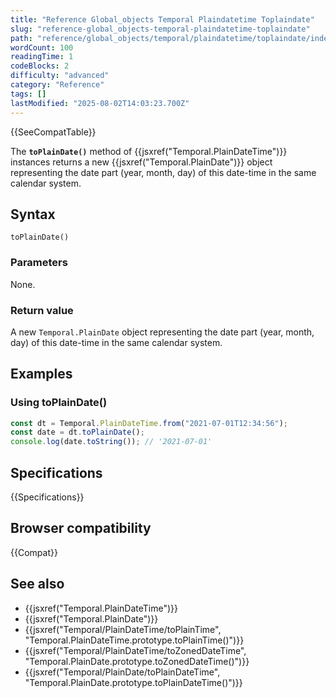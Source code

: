 ```yaml
---
title: "Reference Global_objects Temporal Plaindatetime Toplaindate"
slug: "reference-global_objects-temporal-plaindatetime-toplaindate"
path: "reference/global_objects/temporal/plaindatetime/toplaindate/index.md"
wordCount: 100
readingTime: 1
codeBlocks: 2
difficulty: "advanced"
category: "Reference"
tags: []
lastModified: "2025-08-02T14:03:23.700Z"
---
```



{{SeeCompatTable}}

The **`toPlainDate()`** method of {{jsxref("Temporal.PlainDateTime")}} instances returns a new {{jsxref("Temporal.PlainDate")}} object representing the date part (year, month, day) of this date-time in the same calendar system.

## Syntax

```js-nolint
toPlainDate()
```

### Parameters

None.

### Return value

A new `Temporal.PlainDate` object representing the date part (year, month, day) of this date-time in the same calendar system.

## Examples

### Using toPlainDate()

```js
const dt = Temporal.PlainDateTime.from("2021-07-01T12:34:56");
const date = dt.toPlainDate();
console.log(date.toString()); // '2021-07-01'
```

## Specifications

{{Specifications}}

## Browser compatibility

{{Compat}}

## See also

- {{jsxref("Temporal.PlainDateTime")}}
- {{jsxref("Temporal.PlainDate")}}
- {{jsxref("Temporal/PlainDateTime/toPlainTime", "Temporal.PlainDateTime.prototype.toPlainTime()")}}
- {{jsxref("Temporal/PlainDateTime/toZonedDateTime", "Temporal.PlainDate.prototype.toZonedDateTime()")}}
- {{jsxref("Temporal/PlainDate/toPlainDateTime", "Temporal.PlainDate.prototype.toPlainDateTime()")}}
